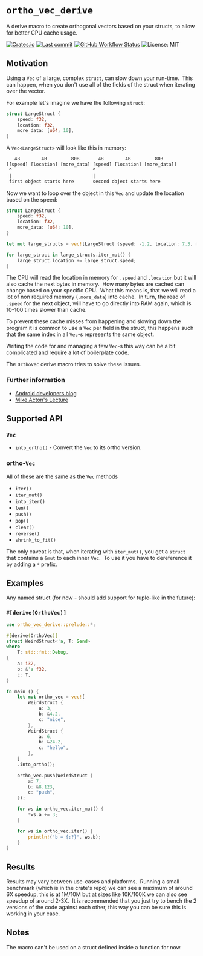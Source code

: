 # `ortho_vec_derive`

A derive macro to create orthogonal vectors based on your structs, to allow for better CPU cache usage.

[![Crates.io](https://img.shields.io/crates/v/ortho_vec_derive)](https://crates.io/crates/ortho_vec_derive)
[![Last commit](https://img.shields.io/github/last-commit/yonatan-linik/ortho-vec-derive)](https://github.com/yonatan-linik/ortho-vec-derive/commits/main)
[![GitHub Workflow Status](https://img.shields.io/github/actions/workflow/status/yonatan-linik/ortho-vec-derive/rust.yml?branch=main)](https://github.com/yonatan-linik/ortho-vec-derive/actions)
![License: MIT](https://img.shields.io/crates/l/ortho_vec_derive)

## Motivation

Using a `Vec` of a large, complex `struct`, can slow down your run-time.&nbsp;
This can happen, when you don't use all of the fields of the struct when iterating over the vector.

For example let's imagine we have the following `struct`:

```rust
struct LargeStruct {
    speed: f32,
    location: f32,
    more_data: [u64; 10],
}
```

A `Vec<LargeStruct>` will look like this in memory:

```txt
   4B        4B         80B       4B        4B         80B 
[[speed] [location] [more_data] [speed] [location] [more_data]]
 ^                              ^
 |                              |
 first object starts here       second object starts here
```

Now we want to loop over the object in this `Vec` and update the location based on the speed:

```rust
struct LargeStruct {
    speed: f32,
    location: f32,
    more_data: [u64; 10],
}

let mut large_structs = vec![LargeStruct {speed: -1.2, location: 7.3, more_data: [0; 10]}];

for large_struct in large_structs.iter_mut() {
    large_struct.location += large_struct.speed;
}
```

The CPU will read the location in memory for `.speed` and `.location` but it will also cache the next bytes in memory.&nbsp;
How many bytes are cached can change based on your specific CPU.&nbsp;
What this means is, that we will read a lot of non required memory (`.more_data`) into cache.&nbsp;
In turn, the read of `.speed` for the next object, will have to go directly into RAM again, which is 10-100 times slower than cache.

To prevent these cache misses from happening and slowing down the program it is common to use a `Vec` per field in the struct, this happens such that the same index in all `Vec`-s represents the same object.

Writing the code for and managing a few `Vec`-s this way can be a bit complicated and require a lot of boilerplate code.

The `OrthoVec` derive macro tries to solve these issues.

### Further information

+ [Android developers blog](https://android-developers.googleblog.com/2015/07/game-performance-data-oriented.html)
+ [Mike Acton's Lecture](https://youtube.com/watch?v=rX0ItVEVjHc)

## Supported API

### `Vec`

+ `into_ortho()` - Convert the `Vec` to its ortho version.

### ortho-`Vec`

All of these are the same as the `Vec` methods
+ `iter()`
+ `iter_mut()`
+ `into_iter()`
+ `len()`
+ `push()`
+ `pop()`
+ `clear()`
+ `reverse()`
+ `shrink_to_fit()`

The only caveat is that, when iterating with `iter_mut()`, you get a `struct` that contains a `&mut` to each inner `Vec`.&nbsp;
To use it you have to dereference it by adding a `*` prefix.

## Examples

Any named struct (for now - should add support for tuple-like in the future):

### `#[derive(OrthoVec)]`

```rust
use ortho_vec_derive::prelude::*;

#[derive(OrthoVec)]
struct WeirdStruct<'a, T: Send>
where
    T: std::fmt::Debug,
{
    a: i32,
    b: &'a f32,
    c: T,
}

fn main () {
    let mut ortho_vec = vec![
        WeirdStruct {
            a: 3,
            b: &4.2,
            c: "nice",
        },
        WeirdStruct {
            a: 6,
            b: &24.2,
            c: "hello",
        },
    ]
    .into_ortho();

    ortho_vec.push(WeirdStruct {
        a: 7,
        b: &8.123,
        c: "push",
    });

    for ws in ortho_vec.iter_mut() {
        *ws.a += 3;
    }

    for ws in ortho_vec.iter() {
        println!("b = {:?}", ws.b);
    }
}
```

## Results

Results may vary between use-cases and platforms.&nbsp;
Running a small benchmark (which is in the crate's repo) we can see a maximum of around 6X speedup, this is at 1M/10M but at sizes like 10K/100K we can also see speedup of around 2-3X.&nbsp;
It is recommended that you just try to bench the 2 versions of the code against each other, this way you can be sure this is working in your case.

## Notes

The macro can't be used on a struct defined inside a function for now.
